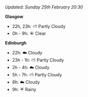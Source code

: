 *Updated: Sunday 25th February 20:30*

**Glasgow**

* 22h, 23h: :partly_sunny: Partly Cloudy
* 0h - 9h: :sunny: Clear

**Edinburgh**

* 22h: :cloud: Cloudy
* 23h - 1h: :partly_sunny: Partly Cloudy
* 2h - 4h: :cloud: Cloudy
* 5h - 7h: :partly_sunny: Partly Cloudy
* 8h: :cloud: Cloudy
* 9h: :umbrella: Rainy
